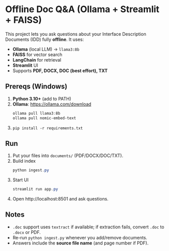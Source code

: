 # Offline Doc Q&A (Ollama + Streamlit + FAISS)

This project lets you ask questions about your Interface Description Documents (IDD) fully **offline**.
It uses:
- **Ollama** (local LLM) → `llama3:8b`
- **FAISS** for vector search
- **LangChain** for retrieval
- **Streamlit** UI
- Supports **PDF, DOCX, DOC (best effort), TXT**

## Prereqs (Windows)
1. **Python 3.10+** (add to PATH)
2. **Ollama**: https://ollama.com/download
   ```powershell
   ollama pull llama3:8b
   ollama pull nomic-embed-text
   ```
3. `pip install -r requirements.txt`

## Run
1. Put your files into `documents/` (PDF/DOCX/DOC/TXT).
2. Build index
   ```powershell
   python ingest.py
   ```
3. Start UI
   ```powershell
   streamlit run app.py
   ```
4. Open http://localhost:8501 and ask questions.

## Notes
- `.doc` support uses `textract` if available; if extraction fails, convert `.doc` to `.docx` or PDF.
- Re-run `python ingest.py` whenever you add/remove documents.
- Answers include the **source file name** (and page number if PDF).

